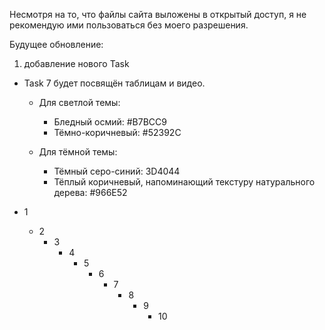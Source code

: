 Несмотря на то, что файлы сайта выложены в открытый доступ, я не рекомендую ими пользоваться без моего разрешения.

Будущее обновление: 
1. добавление нового Task
- Task 7 будет посвящён таблицам и видео.
  - Для светлой темы:
    - Бледный осмий: #B7BCC9
    - Тёмно-коричневый: #52392C

  - Для тёмной темы:
    - Тёмный серо-синий: 3D4044
    - Тёплый коричневый, напоминающий текстуру натурального дерева: #966E52

- 1
  - 2
    - 3
      - 4
        - 5
          - 6
            - 7
              - 8 
                - 9
                  - 10










